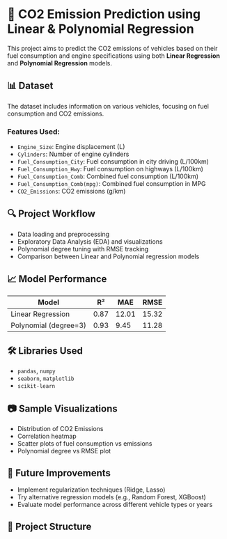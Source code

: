 # 🚗 CO2 Emission Prediction using Linear & Polynomial Regression

This project aims to predict the CO2 emissions of vehicles based on their fuel consumption and engine specifications using both **Linear Regression** and **Polynomial Regression** models.

## 📊 Dataset

The dataset includes information on various vehicles, focusing on fuel consumption and CO2 emissions.

### Features Used:
- `Engine_Size`: Engine displacement (L)
- `Cylinders`: Number of engine cylinders
- `Fuel_Consumption_City`: Fuel consumption in city driving (L/100km)
- `Fuel_Consumption_Hwy`: Fuel consumption on highways (L/100km)
- `Fuel_Consumption_Comb`: Combined fuel consumption (L/100km)
- `Fuel_Consumption_Comb(mpg)`: Combined fuel consumption in MPG
- `CO2_Emissions`: CO2 emissions (g/km)

## 🔍 Project Workflow

- Data loading and preprocessing
- Exploratory Data Analysis (EDA) and visualizations
- Polynomial degree tuning with RMSE tracking
- Comparison between Linear and Polynomial regression models

## 📈 Model Performance

| Model                | R²    | MAE   | RMSE  |
|---------------------|-------|-------|-------|
| Linear Regression   | 0.87  | 12.01 | 15.32 |
| Polynomial (degree=3) | 0.93  | 9.45  | 11.28 |

## 🛠 Libraries Used

- `pandas`, `numpy`
- `seaborn`, `matplotlib`
- `scikit-learn`

## 📷 Sample Visualizations

- Distribution of CO2 Emissions
- Correlation heatmap
- Scatter plots of fuel consumption vs emissions
- Polynomial degree vs RMSE plot


## 🚀 Future Improvements

- Implement regularization techniques (Ridge, Lasso)
- Try alternative regression models (e.g., Random Forest, XGBoost)
- Evaluate model performance across different vehicle types or years

## 📁 Project Structure

